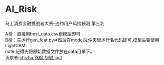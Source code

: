 # AI_Risk
马上消费金融挑战者大赛-违约用户风险预测 第三名

A榜：直接用best_data.csv跑模型即可
<br>
B榜：先运行gen_feat.py=>然后在model文件夹里运行名代码即可,模型主要使用LightGBM.
<br>
note:记得先将原始数据文件放在data目录下。<br>
贡献者:[chizhu](https://github.com/chizhu),[徐侃](xukan),[胡聪](evan806),[loct](loct)
